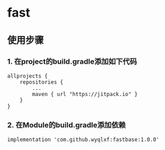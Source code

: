 # fast

## 使用步骤
### 1. 在project的build.gradle添加如下代码

	allprojects {
	    repositories {
	        ...
	        maven { url "https://jitpack.io" }
	    }
	}
  
### 2. 在Module的build.gradle添加依赖

    implementation 'com.github.wyqlxf:fastbase:1.0.0'
